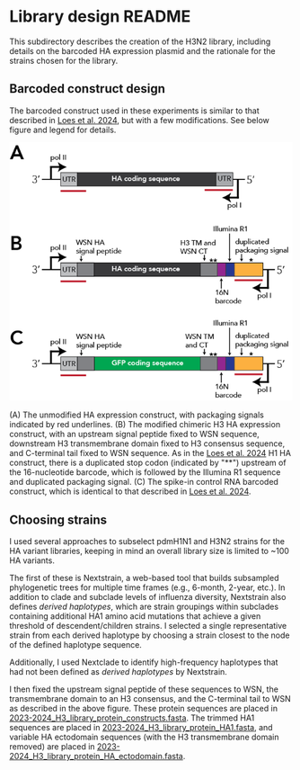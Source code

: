 # Library design README
This subdirectory describes the creation of the H3N2 library, including details on the barcoded HA expression plasmid and the rationale for the strains chosen for the library. 

## Barcoded construct design
The barcoded construct used in these experiments is similar to that described in [Loes et al. 2024](https://www.ncbi.nlm.nih.gov/pmc/articles/PMC10942427/), but with a few modifications. See below figure and legend for details. 

![Barcoded construct diagram](figures/barcode_diagram.png)

(A) The unmodified HA expression construct, with packaging signals indicated by red underlines. 
(B) The modified chimeric H3 HA expression construct, with an upstream signal peptide fixed to WSN sequence,  downstream H3 transmembrane domain fixed to H3 consensus sequence, and C-terminal tail fixed to WSN sequence. As in the [Loes et al. 2024](https://www.ncbi.nlm.nih.gov/pmc/articles/PMC10942427/) H1 HA construct, there is a duplicated stop codon (indicated by "**") upstream of the 16-nucleotide barcode, which is followed by the Illumina R1 sequence and duplicated packaging signal. 
(C) The spike-in control RNA barcoded construct, which is identical to that described in [Loes et al. 2024](https://www.ncbi.nlm.nih.gov/pmc/articles/PMC10942427/).

## Choosing strains
I used several approaches to subselect pdmH1N1 and H3N2 strains for the HA variant libraries, keeping in mind an overall library size is limited to ~100 HA variants. 

The first of these is Nextstrain, a web-based tool that builds subsampled phylogenetic trees for multiple time frames (e.g., 6-month, 2-year, etc.). In addition to clade and subclade levels of influenza diversity, Nextstrain also defines *derived haplotypes*, which are strain groupings within subclades containing additional HA1 amino acid mutations that achieve a given threshold of descendent/children strains. I selected a single representative strain from each derived haplotype by choosing a strain closest to the node of the defined haplotype sequence. 

Additionally, I used Nextclade to identify high-frequency haplotypes that had not been defined as *derived haplotypes* by Nextstrain. 

I then fixed the upstream signal peptide of these sequences to WSN, the transmembrane domain to an H3 consensus, and the C-terminal tail to WSN as described in the above figure. These protein sequences are placed in [2023-2024_H3_library_protein_constructs.fasta](2023-2024_H3_library_protein_constructs.fasta). The trimmed HA1 sequences are placed in [2023-2024_H3_library_protein_HA1.fasta](2023-2024_H3_library_protein_HA1.fasta), and variable HA ectodomain sequences (with the H3 transmembrane domain removed) are placed in [2023-2024_H3_library_protein_HA_ectodomain.fasta](2023-2024_H3_library_protein_HA_ectodomain.fasta).